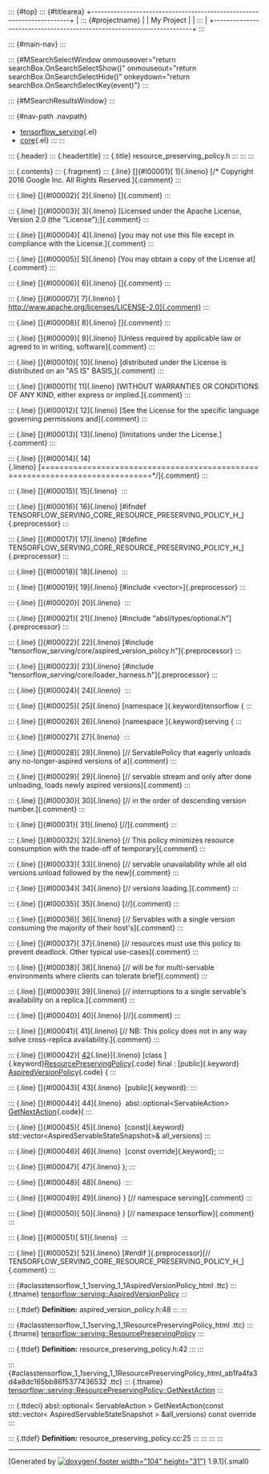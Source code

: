 ::: {#top}
::: {#titlearea}
+-----------------------------------------------------------------------+
| ::: {#projectname}                                                    |
| My Project                                                            |
| :::                                                                   |
+-----------------------------------------------------------------------+
:::

::: {#main-nav}
:::

::: {#MSearchSelectWindow onmouseover="return searchBox.OnSearchSelectShow()" onmouseout="return searchBox.OnSearchSelectHide()" onkeydown="return searchBox.OnSearchSelectKey(event)"}
:::

::: {#MSearchResultsWindow}
:::

::: {#nav-path .navpath}
-   [tensorflow\_serving](dir_bbc8937306723ff096d79d77f4a73363.html){.el}
-   [core](dir_517df0ab1daf8f221f60ae5135602a49.html){.el}
:::
:::

::: {.header}
::: {.headertitle}
::: {.title}
resource\_preserving\_policy.h
:::
:::
:::

::: {.contents}
::: {.fragment}
::: {.line}
[]{#l00001}[ 1]{.lineno} [/\* Copyright 2016 Google Inc. All Rights
Reserved.]{.comment}
:::

::: {.line}
[]{#l00002}[ 2]{.lineno} []{.comment}
:::

::: {.line}
[]{#l00003}[ 3]{.lineno} [Licensed under the Apache License, Version 2.0
(the \"License\");]{.comment}
:::

::: {.line}
[]{#l00004}[ 4]{.lineno} [you may not use this file except in compliance
with the License.]{.comment}
:::

::: {.line}
[]{#l00005}[ 5]{.lineno} [You may obtain a copy of the License
at]{.comment}
:::

::: {.line}
[]{#l00006}[ 6]{.lineno} []{.comment}
:::

::: {.line}
[]{#l00007}[ 7]{.lineno} [
http://www.apache.org/licenses/LICENSE-2.0]{.comment}
:::

::: {.line}
[]{#l00008}[ 8]{.lineno} []{.comment}
:::

::: {.line}
[]{#l00009}[ 9]{.lineno} [Unless required by applicable law or agreed to
in writing, software]{.comment}
:::

::: {.line}
[]{#l00010}[ 10]{.lineno} [distributed under the License is distributed
on an \"AS IS\" BASIS,]{.comment}
:::

::: {.line}
[]{#l00011}[ 11]{.lineno} [WITHOUT WARRANTIES OR CONDITIONS OF ANY KIND,
either express or implied.]{.comment}
:::

::: {.line}
[]{#l00012}[ 12]{.lineno} [See the License for the specific language
governing permissions and]{.comment}
:::

::: {.line}
[]{#l00013}[ 13]{.lineno} [limitations under the License.]{.comment}
:::

::: {.line}
[]{#l00014}[
14]{.lineno} [==============================================================================\*/]{.comment}
:::

::: {.line}
[]{#l00015}[ 15]{.lineno} 
:::

::: {.line}
[]{#l00016}[ 16]{.lineno} [\#ifndef
TENSORFLOW\_SERVING\_CORE\_RESOURCE\_PRESERVING\_POLICY\_H\_]{.preprocessor}
:::

::: {.line}
[]{#l00017}[ 17]{.lineno} [\#define
TENSORFLOW\_SERVING\_CORE\_RESOURCE\_PRESERVING\_POLICY\_H\_]{.preprocessor}
:::

::: {.line}
[]{#l00018}[ 18]{.lineno} 
:::

::: {.line}
[]{#l00019}[ 19]{.lineno} [\#include \<vector\>]{.preprocessor}
:::

::: {.line}
[]{#l00020}[ 20]{.lineno} 
:::

::: {.line}
[]{#l00021}[ 21]{.lineno} [\#include
\"absl/types/optional.h\"]{.preprocessor}
:::

::: {.line}
[]{#l00022}[ 22]{.lineno} [\#include
\"tensorflow\_serving/core/aspired\_version\_policy.h\"]{.preprocessor}
:::

::: {.line}
[]{#l00023}[ 23]{.lineno} [\#include
\"tensorflow\_serving/core/loader\_harness.h\"]{.preprocessor}
:::

::: {.line}
[]{#l00024}[ 24]{.lineno} 
:::

::: {.line}
[]{#l00025}[ 25]{.lineno} [namespace ]{.keyword}tensorflow {
:::

::: {.line}
[]{#l00026}[ 26]{.lineno} [namespace ]{.keyword}serving {
:::

::: {.line}
[]{#l00027}[ 27]{.lineno} 
:::

::: {.line}
[]{#l00028}[ 28]{.lineno} [// ServablePolicy that eagerly unloads any
no-longer-aspired versions of a]{.comment}
:::

::: {.line}
[]{#l00029}[ 29]{.lineno} [// servable stream and only after done
unloading, loads newly aspired versions]{.comment}
:::

::: {.line}
[]{#l00030}[ 30]{.lineno} [// in the order of descending version
number.]{.comment}
:::

::: {.line}
[]{#l00031}[ 31]{.lineno} [//]{.comment}
:::

::: {.line}
[]{#l00032}[ 32]{.lineno} [// This policy minimizes resource consumption
with the trade-off of temporary]{.comment}
:::

::: {.line}
[]{#l00033}[ 33]{.lineno} [// servable unavailability while all old
versions unload followed by the new]{.comment}
:::

::: {.line}
[]{#l00034}[ 34]{.lineno} [// versions loading.]{.comment}
:::

::: {.line}
[]{#l00035}[ 35]{.lineno} [//]{.comment}
:::

::: {.line}
[]{#l00036}[ 36]{.lineno} [// Servables with a single version consuming
the majority of their host\'s]{.comment}
:::

::: {.line}
[]{#l00037}[ 37]{.lineno} [// resources must use this policy to prevent
deadlock. Other typical use-cases]{.comment}
:::

::: {.line}
[]{#l00038}[ 38]{.lineno} [// will be for multi-servable environments
where clients can tolerate brief]{.comment}
:::

::: {.line}
[]{#l00039}[ 39]{.lineno} [// interruptions to a single servable\'s
availability on a replica.]{.comment}
:::

::: {.line}
[]{#l00040}[ 40]{.lineno} [//]{.comment}
:::

::: {.line}
[]{#l00041}[ 41]{.lineno} [// NB: This policy does not in any way solve
cross-replica availability.]{.comment}
:::

::: {.line}
[]{#l00042}[
[42](classtensorflow_1_1serving_1_1ResourcePreservingPolicy.html){.line}]{.lineno} [class
]{.keyword}[ResourcePreservingPolicy](classtensorflow_1_1serving_1_1ResourcePreservingPolicy.html){.code}
final : [public]{.keyword}
[AspiredVersionPolicy](classtensorflow_1_1serving_1_1AspiredVersionPolicy.html){.code}
{
:::

::: {.line}
[]{#l00043}[ 43]{.lineno}  [public]{.keyword}:
:::

::: {.line}
[]{#l00044}[ 44]{.lineno}  absl::optional\<ServableAction\>
[GetNextAction](classtensorflow_1_1serving_1_1ResourcePreservingPolicy.html#ab1fa4fa3d4a8dc165bb86f5377436532){.code}(
:::

::: {.line}
[]{#l00045}[ 45]{.lineno}  [const]{.keyword}
std::vector\<AspiredServableStateSnapshot\>& all\_versions)
:::

::: {.line}
[]{#l00046}[ 46]{.lineno}  [const override]{.keyword};
:::

::: {.line}
[]{#l00047}[ 47]{.lineno} };
:::

::: {.line}
[]{#l00048}[ 48]{.lineno} 
:::

::: {.line}
[]{#l00049}[ 49]{.lineno} } [// namespace serving]{.comment}
:::

::: {.line}
[]{#l00050}[ 50]{.lineno} } [// namespace tensorflow]{.comment}
:::

::: {.line}
[]{#l00051}[ 51]{.lineno} 
:::

::: {.line}
[]{#l00052}[ 52]{.lineno} [\#endif ]{.preprocessor}[//
TENSORFLOW\_SERVING\_CORE\_RESOURCE\_PRESERVING\_POLICY\_H\_]{.comment}
:::

::: {#aclasstensorflow_1_1serving_1_1AspiredVersionPolicy_html .ttc}
::: {.ttname}
[tensorflow::serving::AspiredVersionPolicy](classtensorflow_1_1serving_1_1AspiredVersionPolicy.html)
:::

::: {.ttdef}
**Definition:** aspired\_version\_policy.h:48
:::
:::

::: {#aclasstensorflow_1_1serving_1_1ResourcePreservingPolicy_html .ttc}
::: {.ttname}
[tensorflow::serving::ResourcePreservingPolicy](classtensorflow_1_1serving_1_1ResourcePreservingPolicy.html)
:::

::: {.ttdef}
**Definition:** resource\_preserving\_policy.h:42
:::
:::

::: {#aclasstensorflow_1_1serving_1_1ResourcePreservingPolicy_html_ab1fa4fa3d4a8dc165bb86f5377436532 .ttc}
::: {.ttname}
[tensorflow::serving::ResourcePreservingPolicy::GetNextAction](classtensorflow_1_1serving_1_1ResourcePreservingPolicy.html#ab1fa4fa3d4a8dc165bb86f5377436532)
:::

::: {.ttdeci}
absl::optional\< ServableAction \> GetNextAction(const std::vector\<
AspiredServableStateSnapshot \> &all\_versions) const override
:::

::: {.ttdef}
**Definition:** resource\_preserving\_policy.cc:25
:::
:::
:::
:::

------------------------------------------------------------------------

[Generated by [![doxygen](doxygen.svg){.footer width="104"
height="31"}](https://www.doxygen.org/index.html) 1.9.1]{.small}
